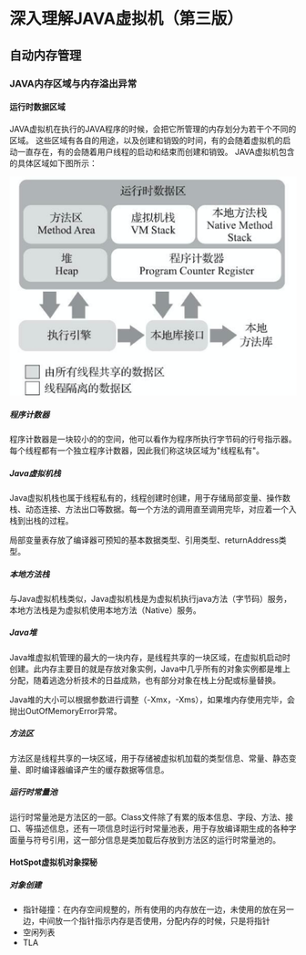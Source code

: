 # 深入理解JAVA虚拟机（第三版）

## 自动内存管理

### JAVA内存区域与内存溢出异常

#### 运行时数据区域
   JAVA虚拟机在执行的JAVA程序的时候，会把它所管理的内存划分为若干个不同的区域。
这些区域有各自的用途，以及创建和销毁的时间，有的会随着虚拟机的启动一直存在，有的会随着用户线程的启动和结束而创建和销毁。
JAVA虚拟机包含的具体区域如下图所示：

 ![CSDN-笑小枫](images/jvm/1-1.png)


##### 程序计数器
程序计数器是一块较小的的空间，他可以看作为程序所执行字节码的行号指示器。每个线程都有一个独立程序计数器，因此我们称这块区域为"线程私有"。

##### Java虚拟机栈
 
Java虚拟机栈也属于线程私有的，线程创建时创建，用于存储局部变量、操作数栈、动态连接、方法出口等数据。每一个方法的调用直至调用完毕，对应着一个入栈到出栈的过程。

局部变量表存放了编译器可预知的基本数据类型、引用类型、returnAddress类型。

##### 本地方法栈
与Java虚拟机栈类似，Java虚拟机栈是为虚拟机执行java方法（字节码）服务，本地方法栈是为虚拟机使用本地方法（Native）服务。

##### Java堆
Java堆虚拟机管理的最大的一块内存，是线程共享的一块区域，在虚拟机启动时创建。此内存主要目的就是存放对象实例，Java中几乎所有的对象实例都是堆上分配，随着逃逸分析技术的日益成熟，也有部分对象在栈上分配或标量替换。

Java堆的大小可以根据参数进行调整（-Xmx，-Xms），如果堆内存使用完毕，会抛出OutOfMemoryError异常。

##### 方法区
方法区是线程共享的一块区域，用于存储被虚拟机加载的类型信息、常量、静态变量、即时编译器编译产生的缓存数据等信息。

##### 运行时常量池
运行时常量池是方法区的一部。Class文件除了有累的版本信息、字段、方法、接口、等描述信息，还有一项信息时运行时常量池表，用于存放编译期生成的各种字面量与符号引用，这一部分信息是类加载后存放到方法区的运行时常量池的。

#### HotSpot虚拟机对象探秘

##### 对象创建
* 指针碰撞：在内存空间规整的，所有使用的内存放在一边，未使用的放在另一边，中间放一个指针指示内存是否使用，分配内存的时候，只是将指针
* 空闲列表
* TLA



